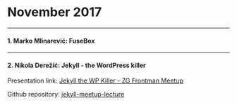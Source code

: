 # November 2017
____
#### 1. Marko Mlinarević: FuseBox

____

#### 2. Nikola Derežić: Jekyll - the WordPress killer
Presentation link: [Jekyll the WP Killer - ZG Frontman Meetup](https://docs.google.com/presentation/d/1VvbhxLfLkqFPmGdTo3MNbF7jeXsF8tE_Ri2487OFLBo)

Github repository: [jekyll-meetup-lecture](https://github.com/knee-cola/jekyll-meetup-lecture "jekyll-meetup-lecture")
